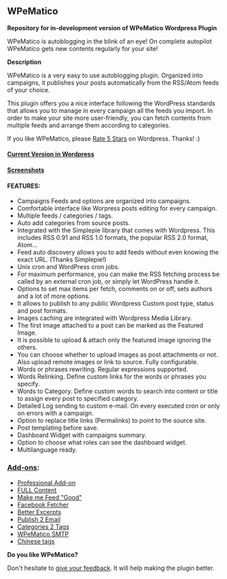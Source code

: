 ## WPeMatico 

**Repository for in-development version of WPeMatico Wordpress Plugin**

WPeMatico is autoblogging in the blink of an eye!  On complete autopilot WPeMatico gets new contents regularly for your site!

**Description**

WPeMatico is a very easy to use autoblogging plugin. Organized into campaigns, it publishes your posts automatically from the RSS/Atom feeds of your choice. 

This plugin offers you a nice interface following the WordPress standards that allows you to manage in every campaign all the feeds you import. In order to make your site more user-friendly, you can fetch contents from multiple feeds and arrange them according to categories.

If you like WPeMatico, please [Rate 5 Stars](https://wordpress.org/support/view/plugin-reviews/wpematico?rate=5#postform) on Wordpress. Thanks! :)


#### [**Current Version in Wordpress**](https://wordpress.org/plugins/wpematico/)
#### [**Screenshots**](https://wordpress.org/plugins/wpematico/screenshots/)


#### FEATURES:
* Campaigns Feeds and options are organized into campaigns.
* Comfortable interface like Worpress posts editing for every campaign.
* Multiple feeds / categories / tags.
* Auto add categories from source posts.
* Integrated with the Simplepie library that comes with Wordpress. This includes RSS 0.91 and RSS 1.0 formats, the popular RSS 2.0 format, Atom...
* Feed auto discovery allows you to add feeds without even knowing the exact URL. (Thanks Simplepie!)
* Unix cron and WordPress cron jobs. 
* For maximum performance, you can make the RSS fetching process be called by an external cron job, or simply let WordPress handle it.
* Options to set max items per fetch, comments on or off, sets authors and a lot of more options.
* It allows to publish to any public Wordpress Custom post type, status and post formats.
* Images caching are integrated with Wordpress Media Library. 
* The first image attached to a post can be marked as the Featured Image.
* It is possible to upload & attach only the featured image ignoring the others.
* You can choose whether to upload images as post attachments or not. Also upload remote images or link to source. Fully configurable.
* Words or phrases rewriting. Regular expressions supported.
* Words Relinking. Define custom links for the words or phrases you specify.
* Words to Category. Define custom words to search into content or title to assign every post to specified category.
* Detailed Log sending to custom e-mail. On every executed cron or only on errors with a campaign.
* Option to replace title links (Permalinks) to point to the source site.
* Post templating before save. 
* Dashboard Widget with campaigns summary.
* Option to choose what roles can see the dashboard widget.
* Multilanguage ready.


### [Add-ons](https://etruel.com):
* [Professional Add-on](https://etruel.com/downloads/wpematico-professional/)
* [FULL Content](https://etruel.com/downloads/wpematico-full-content/)
* [Make me Feed "Good"](https://etruel.com/downloads/wpematico-make-feed-good/)
* [Facebook Fetcher](https://etruel.com/downloads/wpematico-facebook-fetcher/)
* [Better Excerpts](https://etruel.com/downloads/wpematico-better-excerpts/)
* [Publish 2 Email](https://etruel.com/downloads/wpematico-publish-2-email/)
* [Categories 2 Tags](https://etruel.com/downloads/wpematico-cats2tags/)
* [WPeMatico SMTP](https://etruel.com/downloads/wpematico-smtp/)
* [Chinese tags](https://etruel.com/downloads/wpematico/chinese-tags)


**Do you like WPeMatico?**


Don't hesitate to [give your feedback](https://wordpress.org/support/view/plugin-reviews/wpematico#postform). It will help making the plugin better.